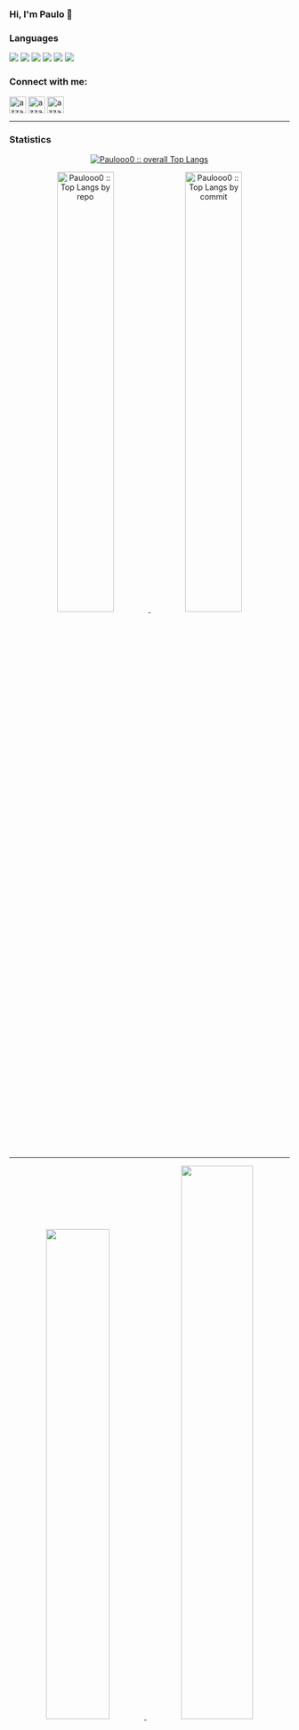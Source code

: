 

### Hi, I'm Paulo 👋
<!-- LANGUAGES -->
<h3> Languages </h3>
<span> 
  <img src="https://img.shields.io/badge/Java-ED8B00?style=for-the-badge&logo=java&logoColor=white">
  <img src="https://img.shields.io/badge/Go-00ADD8?style=for-the-badge&logo=go&logoColor=white">
  <img src="https://img.shields.io/badge/Python-14354C?style=for-the-badge&logo=python&logoColor=white">
  <img src="https://img.shields.io/badge/JavaScript-F7DF1E?style=for-the-badge&logo=javascript&logoColor=black">
  <img src="https://img.shields.io/badge/HTML5-E34F26?style=for-the-badge&logo=html5&logoColor=white">
  <img src="https://img.shields.io/badge/CSS3-1572B6?style=for-the-badge&logo=css3&logoColor=white">
</span>

<!-- TODO: Frameworks, Technologies, Other tools. -->

<!-- CONTACT -->
<h3 align="left">Connect with me:</h3>
<p align="left">
  <a href="https://www.linkedin.com/in/paulo-h-nunes-b8278121a/" target="blank"><img align="center"
    src="https://img.shields.io/badge/linkedin-%231DA1F2.svg?style=for-the-badge&logo=linkedin&logoColor=white"
    alt="azzar" height="30"/></a>
  <a href="mailto:paulohenrique.n.s00@gmail.com" target="blank"><img align="center"
    src="https://img.shields.io/badge/gmail-EA4335.svg?style=for-the-badge&logo=gmail&logoColor=white"
    alt="azzar" height="30"/></a>
  <a href="https://wa.me/+5511959928345" target="blank"><img align="center"
    src="https://img.shields.io/badge/whatsapp-4B7F1.svg?style=for-the-badge&logo=whatsapp&logoColor=white"
    alt="azzar" height="30"/></a>
  <br>
</p>
<!-- STATS -->
<hr>
<h3 align="left">Statistics</h3>
  <p align="center">
    <a href="https://github.com/Paulooo0/">
      <img src="https://github-readme-stats.vercel.app/api/top-langs/?username=Paulooo0&langs_count=6&theme=gotham&layout=compact&count_private=true&show_icons=true&include_all_commits=true"
      alt="Paulooo0 :: overall Top Langs " /></a>
  </p>
  <p align="center">
      <a href="https://github.com/Paulooo0/">
        <img width="45%" src="https://github-profile-summary-cards.vercel.app/api/cards/repos-per-language?username=Paulooo0&theme=gotham&layout=compact&count_private=true&show_icons=true&include_all_commits=true"
        alt="Paulooo0 :: Top Langs by repo" />
        <img width="45%" src="https://github-profile-summary-cards.vercel.app/api/cards/most-commit-language?username=Paulooo0&theme=gotham&layout=compact&count_private=true&show_icons=true&include_all_commits=true"
        alt="Paulooo0 :: Top Langs by commit" />
       </a>
  </p>
<hr>
  <p align="center" >
    <a href="https://github.com/Paulooo0/">
    <img width="47.5%" src="https://github-readme-stats.vercel.app/api?username=Paulooo0&show_icons=true&theme=gotham&count_private=true&include_all_commits=true" />
    <img width="50.5%" src="https://github-readme-streak-stats.herokuapp.com/?user=Paulooo0&theme=gotham&count_private=true&show_icons=true&include_all_commits=true" />
    </a>
 </p>
<br>
